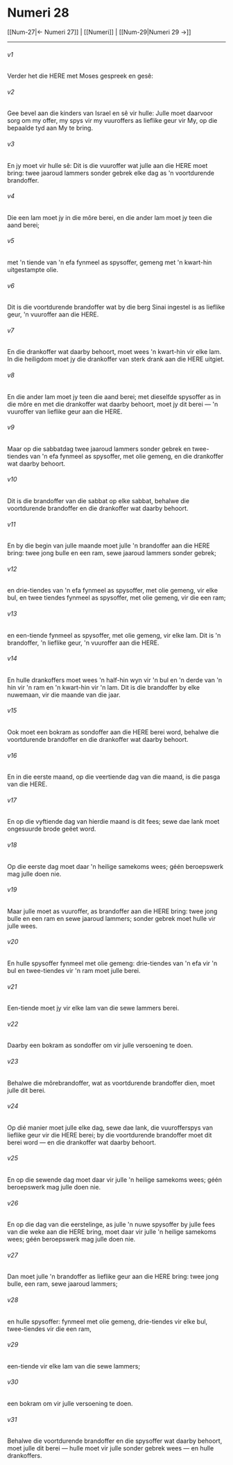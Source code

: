 # Numeri 28

[[Num-27|← Numeri 27]] | [[Numeri]] | [[Num-29|Numeri 29 →]]
***

###### v1
Verder het die HERE met Moses gespreek en gesê: 
###### v2
Gee bevel aan die kinders van Israel en sê vir hulle: Julle moet daarvoor sorg om my offer, my spys vir my vuuroffers as lieflike geur vir My, op die bepaalde tyd aan My te bring. 
###### v3
En jy moet vir hulle sê: Dit is die vuuroffer wat julle aan die HERE moet bring: twee jaaroud lammers sonder gebrek elke dag as 'n voortdurende brandoffer. 
###### v4
Die een lam moet jy in die môre berei, en die ander lam moet jy teen die aand berei; 
###### v5
met 'n tiende van 'n efa fynmeel as spysoffer, gemeng met 'n kwart-hin uitgestampte olie. 
###### v6
Dit is die voortdurende brandoffer wat by die berg Sinai ingestel is as lieflike geur, 'n vuuroffer aan die HERE. 
###### v7
En die drankoffer wat daarby behoort, moet wees 'n kwart-hin vir elke lam. In die heiligdom moet jy die drankoffer van sterk drank aan die HERE uitgiet. 
###### v8
En die ander lam moet jy teen die aand berei; met dieselfde spysoffer as in die môre en met die drankoffer wat daarby behoort, moet jy dit berei — 'n vuuroffer van lieflike geur aan die HERE. 
###### v9
Maar op die sabbatdag twee jaaroud lammers sonder gebrek en twee-tiendes van 'n efa fynmeel as spysoffer, met olie gemeng, en die drankoffer wat daarby behoort. 
###### v10
Dit is die brandoffer van die sabbat op elke sabbat, behalwe die voortdurende brandoffer en die drankoffer wat daarby behoort. 
###### v11
En by die begin van julle maande moet julle 'n brandoffer aan die HERE bring: twee jong bulle en een ram, sewe jaaroud lammers sonder gebrek; 
###### v12
en drie-tiendes van 'n efa fynmeel as spysoffer, met olie gemeng, vir elke bul, en twee tiendes fynmeel as spysoffer, met olie gemeng, vir die een ram; 
###### v13
en een-tiende fynmeel as spysoffer, met olie gemeng, vir elke lam. Dit is 'n brandoffer, 'n lieflike geur, 'n vuuroffer aan die HERE. 
###### v14
En hulle drankoffers moet wees 'n half-hin wyn vir 'n bul en 'n derde van 'n hin vir 'n ram en 'n kwart-hin vir 'n lam. Dit is die brandoffer by elke nuwemaan, vir die maande van die jaar. 
###### v15
Ook moet een bokram as sondoffer aan die HERE berei word, behalwe die voortdurende brandoffer en die drankoffer wat daarby behoort. 
###### v16
En in die eerste maand, op die veertiende dag van die maand, is die pasga van die HERE. 
###### v17
En op die vyftiende dag van hierdie maand is dit fees; sewe dae lank moet ongesuurde brode geëet word. 
###### v18
Op die eerste dag moet daar 'n heilige samekoms wees; géén beroepswerk mag julle doen nie. 
###### v19
Maar julle moet as vuuroffer, as brandoffer aan die HERE bring: twee jong bulle en een ram en sewe jaaroud lammers; sonder gebrek moet hulle vir julle wees. 
###### v20
En hulle spysoffer fynmeel met olie gemeng: drie-tiendes van 'n efa vir 'n bul en twee-tiendes vir 'n ram moet julle berei. 
###### v21
Een-tiende moet jy vir elke lam van die sewe lammers berei. 
###### v22
Daarby een bokram as sondoffer om vir julle versoening te doen. 
###### v23
Behalwe die môrebrandoffer, wat as voortdurende brandoffer dien, moet julle dit berei. 
###### v24
Op dié manier moet julle elke dag, sewe dae lank, die vuurofferspys van lieflike geur vir die HERE berei; by die voortdurende brandoffer moet dit berei word — en die drankoffer wat daarby behoort. 
###### v25
En op die sewende dag moet daar vir julle 'n heilige samekoms wees; géén beroepswerk mag julle doen nie. 
###### v26
En op die dag van die eerstelinge, as julle 'n nuwe spysoffer by julle fees van die weke aan die HERE bring, moet daar vir julle 'n heilige samekoms wees; géén beroepswerk mag julle doen nie. 
###### v27
Dan moet julle 'n brandoffer as lieflike geur aan die HERE bring: twee jong bulle, een ram, sewe jaaroud lammers; 
###### v28
en hulle spysoffer: fynmeel met olie gemeng, drie-tiendes vir elke bul, twee-tiendes vir die een ram, 
###### v29
een-tiende vir elke lam van die sewe lammers; 
###### v30
een bokram om vir julle versoening te doen. 
###### v31
Behalwe die voortdurende brandoffer en die spysoffer wat daarby behoort, moet julle dit berei — hulle moet vir julle sonder gebrek wees — en hulle drankoffers. 
